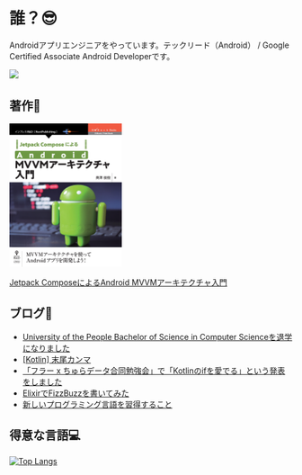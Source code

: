 # 誰？😎

Androidアプリエンジニアをやっています。テックリード（Android） / Google Certified Associate Android Developerです。

<img src="https://api.accredible.com/v1/frontend/credential_website_embed_image/badge/22745791?key=91642f55a8d5ce14b85a29e0884729eb3a09a45d02d2f24fc8d7ebf1c6fed1cd" />

## 著作📝

<img src="https://github.com/okuzawats/okuzawats/raw/main/img/mvvm.jpg" width="200" >

[Jetpack ComposeによるAndroid MVVMアーキテクチャ入門](https://nextpublishing.jp/book/13660.html)

## ブログ🚀
<!-- BLOG-POST-LIST:START -->
- [University of the People Bachelor of Science in Computer Scienceを退学になりました](https://okuzawats.com/blog/withdrawal-from-university-of-the-people/)
- [[Kotlin] 末尾カンマ](https://okuzawats.com/blog/kotlin-trailing-commas/)
- [「フラー x ちゅらデータ合同勉強会」で「Kotlinのifを愛でる」という発表をしました](https://okuzawats.com/blog/love-kotlin-if/)
- [ElixirでFizzBuzzを書いてみた](https://okuzawats.com/blog/elixir-fizzbuzz/)
- [新しいプログラミング言語を習得すること](https://okuzawats.com/blog/learning-new-programming-language/)
<!-- BLOG-POST-LIST:END -->

## 得意な言語💻
[![Top Langs](https://github-readme-stats.vercel.app/api/top-langs/?username=okuzawats)](https://github.com/anuraghazra/github-readme-stats)
